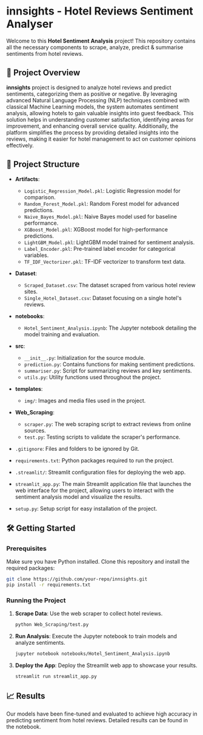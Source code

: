 # innsights - Hotel Reviews Sentiment Analyser

Welcome to this **Hotel Sentiment Analysis** project! This repository contains all the necessary components to scrape, analyze, predict & summarise sentiments from hotel reviews.

## 🚀 Project Overview

**innsights** project is designed to analyze hotel reviews and predict sentiments, categorizing them as positive or negative. By leveraging advanced Natural Language Processing (NLP) techniques combined with classical Machine Learning models, the system automates sentiment analysis, allowing hotels to gain valuable insights into guest feedback. This solution helps in understanding customer satisfaction, identifying areas for improvement, and enhancing overall service quality. Additionally, the platform simplifies the process by providing detailed insights into the reviews, making it easier for hotel management to act on customer opinions effectively.

## 📂 Project Structure

- **Artifacts**:  
  - `Logistic_Regression_Model.pkl`: Logistic Regression model for comparison.
  - `Random_Forest_Model.pkl`: Random Forest model for advanced predictions.
  - `Naive_Bayes_Model.pkl`: Naive Bayes model used for baseline performance.
  - `XGBoost_Model.pkl`: XGBoost model for high-performance predictions.
  - `LightGBM_Model.pkl`: LightGBM model trained for sentiment analysis.
  - `Label_Encoder.pkl`: Pre-trained label encoder for categorical variables.
  - `TF_IDF_Vectorizer.pkl`: TF-IDF vectorizer to transform text data.

- **Dataset**:  
  - `Scraped_Dataset.csv`: The dataset scraped from various hotel review sites.
  - `Single_Hotel_Dataset.csv`: Dataset focusing on a single hotel's reviews.

- **notebooks**:  
  - `Hotel_Sentiment_Analysis.ipynb`: The Jupyter notebook detailing the model training and evaluation.

- **src**:  
  - `__init__.py`: Initialization for the source module.
  - `prediction.py`: Contains functions for making sentiment predictions.
  - `summariser.py`: Script for summarizing reviews and key sentiments.
  - `utils.py`: Utility functions used throughout the project.

- **templates**:  
  - `img/`: Images and media files used in the project.

- **Web_Scraping**:  
  - `scraper.py`: The web scraping script to extract reviews from online sources.
  - `test.py`: Testing scripts to validate the scraper's performance.

- `.gitignore`: Files and folders to be ignored by Git.
- `requirements.txt`: Python packages required to run the project.
- `.streamlit/`: Streamlit configuration files for deploying the web app.
- `streamlit_app.py`: The main Streamlit application file that launches the web interface for the project, allowing users to interact with the sentiment analysis model and visualize the results.
- `setup.py`: Setup script for easy installation of the project.

## 🛠️ Getting Started

### Prerequisites

Make sure you have Python installed. Clone this repository and install the required packages:

```bash
git clone https://github.com/your-repo/innsights.git
pip install -r requirements.txt
```

### Running the Project

1. **Scrape Data**: Use the web scraper to collect hotel reviews.
   ```bash
   python Web_Scraping/test.py
   ```

2. **Run Analysis**: Execute the Jupyter notebook to train models and analyze sentiments.
   ```bash
   jupyter notebook notebooks/Hotel_Sentiment_Analysis.ipynb
   ```

3. **Deploy the App**: Deploy the Streamlit web app to showcase your results.
   ```bash
   streamlit run streamlit_app.py
   ```

## 📈 Results

Our models have been fine-tuned and evaluated to achieve high accuracy in predicting sentiment from hotel reviews. Detailed results can be found in the notebook.
